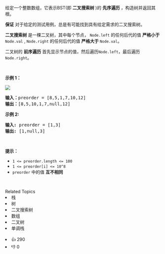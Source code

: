 <p>给定一个整数数组，它表示BST(即 <strong>二叉搜索树</strong> )的 <strong>先</strong><strong>序遍历</strong> ，构造树并返回其根。</p>

<p><strong>保证</strong> 对于给定的测试用例，总是有可能找到具有给定需求的二叉搜索树。</p>

<p><strong>二叉搜索树</strong> 是一棵二叉树，其中每个节点，&nbsp;<code>Node.left</code>&nbsp;的任何后代的值 <strong>严格小于</strong> <code>Node.val</code>&nbsp;,&nbsp;<code>Node.right</code>&nbsp;的任何后代的值 <strong>严格大于</strong> <code>Node.val</code>。</p>

<p>二叉树的 <strong>前序遍历</strong> 首先显示节点的值，然后遍历<code>Node.left</code>，最后遍历<code>Node.right</code>。</p>

<p>&nbsp;</p>

<p><strong>示例 1：</strong></p>

<p><img src="https://assets.leetcode.com/uploads/2019/03/06/1266.png" /></p>

<pre>
<strong>输入：</strong>preorder = [8,5,1,7,10,12]
<strong>输出：</strong>[8,5,10,1,7,null,12]
</pre>

<p><strong>示例 2:</strong></p>

<pre>
<strong>输入:</strong> preorder = [1,3]
<strong>输出:</strong> [1,null,3]
</pre>

<p>&nbsp;</p>

<p><strong>提示：</strong></p>

<ul> 
 <li><code>1 &lt;= preorder.length &lt;= 100</code></li> 
 <li><code>1 &lt;= preorder[i]&nbsp;&lt;= 10^8</code></li> 
 <li><code>preorder</code> 中的值 <strong>互不相同</strong></li> 
</ul>

<p>&nbsp;</p>

<div><div>Related Topics</div><div><li>栈</li><li>树</li><li>二叉搜索树</li><li>数组</li><li>二叉树</li><li>单调栈</li></div></div><br><div><li>👍 290</li><li>👎 0</li></div>